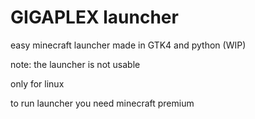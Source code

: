# GIGAPLEX launcher
easy minecraft launcher made in GTK4 and python (WIP)

note: the launcher is not usable

only for linux

to run launcher you need minecraft premium
